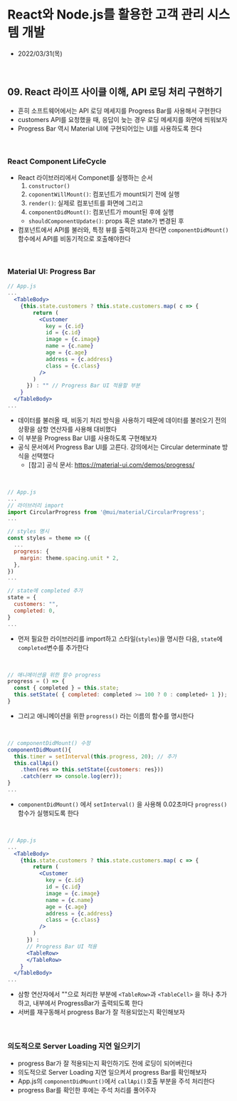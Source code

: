 # React와 Node.js를 활용한 고객 관리 시스템 개발
- 2022/03/31(목)

<br>


## 09. React 라이프 사이클 이해, API 로딩 처리 구현하기 
- 흔히 소프트웨어에서는 API 로딩 메세지를 Progress Bar를 사용해서 구현한다
- customers API를 요청했을 때, 응답이 늦는 경우 로딩 메세지를 화면에 띄워보자 
- Progress Bar 역시 Material UI에 구현되어있는 UI를 사용하도록 한다

<br>

### React Component LifeCycle
- React 라이브러리에서 Componet를 실행하는 순서
  1. `constructor()`
  2. `coponentWillMount()`: 컴포넌트가 mount되기 전에 실행
  3. `render()`: 실제로 컴포넌트를 화면에 그리고
  4. `componentDidMount()`: 컴포넌트가 mount된 후에 실행
  - `shouldComponentUpdate()`: props 혹은 state가 변경된 후
- 컴포넌트에서 API를 불러와, 특정 뷰를 출력하고자 한다면 `componentDidMount()`함수에서 API를 비동기적으로 호출해야한다

<br>

### Material UI: Progress Bar
```jsx
// App.js
...
  <TableBody>
    {this.state.customers ? this.state.customers.map( c => {
        return (
          <Customer
            key = {c.id}
            id = {c.id}
            image = {c.image}
            name = {c.name}
            age = {c.age}
            address = {c.address}
            class = {c.class}
          />
        )
      }) : "" // Progress Bar UI 적용할 부분
    }
  </TableBody>
...
```
- 데이터를 불러올 때, 비동기 처리 방식을 사용하기 때문에 데이터를 불러오기 전의 상황을 삼항 연산자를 사용해 대비했다
- 이 부분을 Progress Bar UI를 사용하도록 구현해보자
- 공식 문서에서 Progress Bar UI를 고른다. 강의에서는 Circular determinate 방식을 선택했다
  - [참고] 공식 문서: https://material-ui.com/demos/progress/

<br>

```jsx
// App.js
...
// 라이브러리 import
import CircularProgress from '@mui/material/CircularProgress';
...

// styles 명시
const styles = theme => ({
  ...
  progress: {
    margin: theme.spacing.unit * 2,
  },
})
...

// state에 completed 추가
state = {
  customers: "",
  completed: 0,
}
...
```
- 먼저 필요한 라이브러리를 import하고 스타일(`styles`)을 명시한 다음, `state`에 `completed`변수를 추가한다 

<br>

```jsx
// 애니메이션을 위한 함수 progress
progress = () => {
  const { completed } = this.state;
  this.setState( { completed: completed >= 100 ? 0 : completed+ 1 });
}
```
- 그리고 애니메이션을 위한 `progress()` 라는 이름의 함수를 명시한다

<br>

```jsx
// componentDidMount() 수정
componentDidMount(){
  this.timer = setInterval(this.progress, 20); // 추가
  this.callApi()
    .then(res => this.setState({customers: res}))
    .catch(err => console.log(err));
}
...
```
- `componentDidMount()` 에서 `setInterval()` 을 사용해 0.02초마다 `progress()` 함수가 실행되도록 한다

<br>

```jsx
// App.js
...
  <TableBody>
    {this.state.customers ? this.state.customers.map( c => {
        return (
          <Customer
            key = {c.id}
            id = {c.id}
            image = {c.image}
            name = {c.name}
            age = {c.age}
            address = {c.address}
            class = {c.class}
          />
        )
      }) : 
      // Progress Bar UI 적용
      <TableRow>
      </TableRow>
    }
  </TableBody>
...
```
- 삼항 연산자에서 ""으로 처리한 부분에 `<TableRow>`과 `<TableCell>` 을 하나 추가하고, 내부에서 ProgressBar가 출력되도록 한다
- 서버를 재구동해서 progress Bar가 잘 적용되었는지 확인해보자

<br>

### 의도적으로 Server Loading 지연 일으키기
- progress Bar가 잘 적용되는지 확인하기도 전에 로딩이 되어버린다
- 의도적으로 Server Loading 지연 일으켜서 progress Bar를 확인해보자
- App.js의 `componentDidMount()`에서 `callApi()`호출 부분을 주석 처리한다
- progress Bar를 확인한 후에는 주석 처리를 풀어주자
